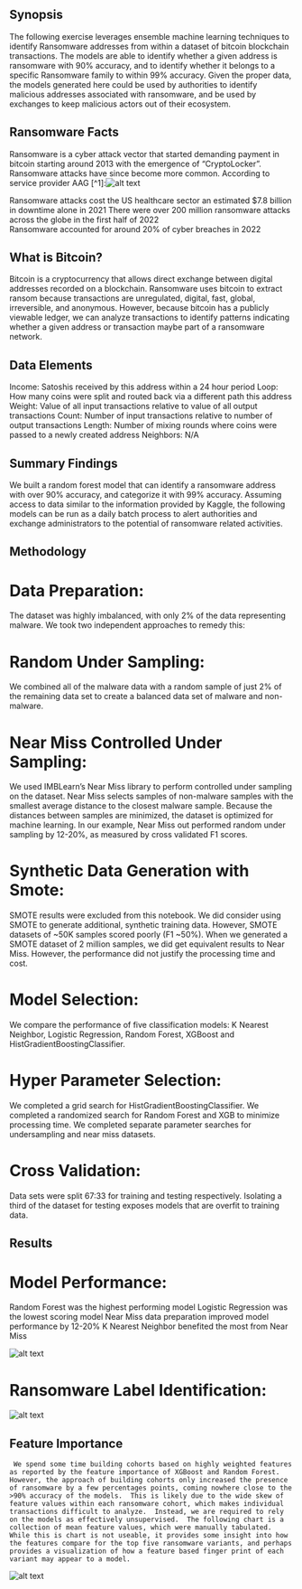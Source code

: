 ## Synopsis

The following exercise leverages ensemble machine learning techniques to identify 
Ransomware addresses from within a dataset of bitcoin blockchain transactions. The models
are able to identify whether a given address is ransomware with 90% accuracy, and to identify 
whether it belongs to a specific Ransomware family to within 99% accuracy.  Given the proper 
data, the models generated here could be used by authorities to identify malicious addresses 
associated with ransomware, and be used by exchanges to keep malicious actors out of their 
ecosystem.

## Ransomware Facts

 Ransomware is a cyber attack vector that started demanding payment in bitcoin starting around 2013 with the emergence of “CryptoLocker”. Ransomware attacks have since become more common.  According to service provider AAG [^1]:![alt text](https://aag-it.com/the-latest-ransomware-statistics/)

Ransomware attacks cost the US healthcare sector an estimated $7.8 billion in downtime alone in 2021
There were over 200 million ransomware attacks across the globe in the first half of 2022   
Ransomware accounted for around 20% of cyber breaches in 2022 

## What is Bitcoin?

Bitcoin is a cryptocurrency that allows direct exchange between digital addresses recorded on a blockchain.  Ransomware uses bitcoin to extract ransom because transactions are unregulated, digital, fast, global, irreversible, and anonymous.  However, because bitcoin has a publicly viewable ledger, we can analyze transactions to identify patterns indicating whether a given address or transaction maybe part of a ransomware network.  

## Data Elements

Income:  	Satoshis received by this address within a 24 hour period
Loop:		How many coins were split and routed back via a different path this address
Weight:	Value of all input transactions relative to value of all output transactions 
Count:		Number of input transactions relative to number of output transactions
Length: 	Number of mixing rounds where coins were passed to a newly created address
Neighbors:	N/A

## Summary Findings

We built a random forest model that can identify a ransomware address with over 90% accuracy, and categorize it with 99% accuracy.  Assuming access to data similar to the information provided by Kaggle, the following models can be run as a daily batch process to alert authorities and exchange administrators to the potential of ransomware related activities. 

## Methodology

 # Data Preparation: 

The dataset was highly imbalanced, with only 2% of the data representing malware.  We took
two independent approaches to remedy this:

 # Random Under Sampling:  

We combined all of the malware data with a random sample of just 2% of the remaining data set to create a balanced data set of malware and non-malware.  

  # Near Miss Controlled Under Sampling:  

We used IMBLearn’s Near Miss library to perform controlled under sampling on the dataset.  Near Miss selects samples of non-malware samples with the smallest average distance to the closest malware sample. Because the distances between samples are minimized, the dataset is optimized for machine learning. In our example, Near Miss out performed random under sampling by 12-20%, as measured by cross validated F1 scores.  

 # Synthetic Data Generation with Smote:

SMOTE results were excluded from this notebook.  We did consider using SMOTE to
generate additional, synthetic training data. However, SMOTE datasets of ~50K samples scored
poorly (F1 ~50%).  When we generated a SMOTE dataset of 2 million samples, we did get 
equivalent results to Near Miss. However, the performance did not justify the processing time 
and cost.  

 # Model Selection:  

We compare the performance of five classification models: K Nearest Neighbor, Logistic
 Regression, Random Forest, XGBoost and ​​HistGradientBoostingClassifier.

 # Hyper Parameter Selection:

We completed a grid search for HistGradientBoostingClassifier.  We completed a randomized search for Random Forest and XGB to minimize processing time.  We completed separate parameter searches for undersampling and near miss datasets.  


 # Cross Validation:

Data sets were split 67:33 for training and testing respectively.  Isolating a third of the dataset for testing exposes models that are overfit to training data. 


## Results

# Model Performance:

Random Forest was the highest performing model
Logistic Regression was the lowest scoring model
Near Miss data preparation improved model performance by 12-20%
K Nearest Neighbor benefited the most from Near Miss 

![alt text](https://github.com/JOSHUAGITBERG/bitcoin#heist#ransomware/blob/main/images/F1-Scores-by-Model-Dataset.png)

# Ransomware Label Identification:

![alt text](https://github.com/JOSHUAGITBERG/bitcoin#heist#ransomware/blob/main/images/F1-Scores-by-Label.png)

## Feature Importance

     We spend some time building cohorts based on highly weighted features as reported by the feature importance of XGBoost and Random Forest.  However, the approach of building cohorts only increased the presence of ransomware by a few percentages points, coming nowhere close to the >90% accuracy of the models.  This is likely due to the wide skew of feature values within each ransomware cohort, which makes individual transactions difficult to analyze.  Instead, we are required to rely on the models as effectively unsupervised.  The following chart is a collection of mean feature values, which were manually tabulated.  While this is chart is not useable, it provides some insight into how the features compare for the top five ransomware variants, and perhaps provides a visualization of how a feature based finger print of each variant may appear to a model.

![alt text](https://github.com/JOSHUAGITBERG/bitcoin#heist#ransomware/blob/main/images/Means-by-Label.png)





